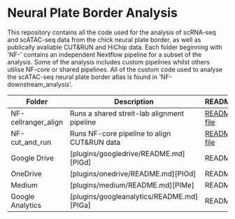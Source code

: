 # Neural Plate Border Analysis

This repository contains all the code used for the analysis of scRNA-seq and scATAC-seq data from the chick neural plate border, as well as publically avaliable CUT&RUN and HiChip data. Each folder beginning with 'NF-' contains an independent Nextflow pipeline for a subset of the analysis. Some of the analysis includes custom pipelines whilst others utilise NF-core or shared pipelines. All of the custom code used to analyse the scATAC-seq neural plate border atlas is found in 'NF-downstream_analysis'. 

| Folder | Description | README | 
| ------ | ------ | ------ | 
| NF-cellranger_align | Runs a shared streit-lab alignment pipeline  | [README file](https://github.com/evaham1/atac_neural_plate_border/tree/main/NF-cellranger_align) | 
| NF-cut_and_run | Runs NF-core pipeline to align CUT&RUN data | [README file](https://github.com/evaham1/atac_neural_plate_border/tree/main/NF-cutandrun) | 
| Google Drive | [plugins/googledrive/README.md][PlGd] | README | 
| OneDrive | [plugins/onedrive/README.md][PlOd] | README | 
| Medium | [plugins/medium/README.md][PlMe] | README | 
| Google Analytics | [plugins/googleanalytics/README.md][PlGa] | README | 